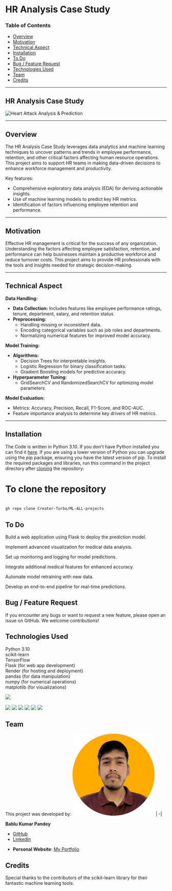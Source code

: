 # HR Analysis Case Study

### Table of Contents
- [Overview](#overview)
- [Motivation](#motivation)
- [Technical Aspect](#technical-aspect)
- [Installation](#installation)
- [To Do](#to-do)
- [Bug / Feature Request](#bug--feature-request)
- [Technologies Used](#technologies-used)
- [Team](#team)
- [Credits](#credits)

---


## HR Analysis Case Study

![Heart Attack Analysis & Prediction](https://i.imgur.com/u7zfqpq.jpeg)


---

## Overview
The HR Analysis Case Study leverages data analytics and machine learning techniques to uncover patterns and trends in employee performance, retention, and other critical factors affecting human resource operations. This project aims to support HR teams in making data-driven decisions to enhance workforce management and productivity.

Key features:
- Comprehensive exploratory data analysis (EDA) for deriving actionable insights.
- Use of machine learning models to predict key HR metrics.
- Identification of factors influencing employee retention and performance.



---

## Motivation
Effective HR management is critical for the success of any organization. Understanding the factors affecting employee satisfaction, retention, and performance can help businesses maintain a productive workforce and reduce turnover costs. This project aims to provide HR professionals with the tools and insights needed for strategic decision-making.


---

## Technical Aspect
**Data Handling:**
- **Data Collection:** Includes features like employee performance ratings, tenure, department, salary, and retention status.
- **Preprocessing:**
  - Handling missing or inconsistent data.
  - Encoding categorical variables such as job roles and departments.
  - Normalizing numerical features for improved model accuracy.

**Model Training:**
- **Algorithms:**
  - Decision Trees for interpretable insights.
  - Logistic Regression for binary classification tasks.
  - Gradient Boosting models for predictive accuracy.
- **Hyperparameter Tuning:**
  - GridSearchCV and RandomizedSearchCV for optimizing model parameters.

**Model Evaluation:**
- Metrics: Accuracy, Precision, Recall, F1-Score, and ROC-AUC.
- Feature importance analysis to determine key drivers of HR metrics.


---

## Installation
The Code is written in Python 3.10. If you don't have Python installed you can find it [here](https://www.python.org/downloads/). If you are using a lower version of Python you can upgrade using the pip package, ensuring you have the latest version of pip. To install the required packages and libraries, run this command in the project directory after [cloning](https://www.howtogeek.com/451360/how-to-clone-a-github-repository/) the repository:

# To clone the repository

```bash

gh repo clone Creator-Turbo/ML-ALL-projects

```


## To Do

Build a web application using Flask to deploy the prediction model.

Implement advanced visualization for medical data analysis.

Set up monitoring and logging for model predictions.

Integrate additional medical features for enhanced accuracy.

Automate model retraining with new data.

Develop an end-to-end pipeline for real-time predictions.




## Bug / Feature Request
If you encounter any bugs or want to request a new feature, please open an issue on GitHub. We welcome contributions!




## Technologies Used
Python 3.10<br> 
scikit-learn<br>
TensorFlow <br>
Flask (for web app development)  <br>
Render (for hosting and deployment)  <br>
pandas (for data manipulation) <br>
numpy (for numerical operations)  <br>
matplotlib (for visualizations) <br>



![](https://forthebadge.com/images/badges/made-with-python.svg)


[<img target="_blank" src="https://upload.wikimedia.org/wikipedia/commons/thumb/0/05/Scikit_learn_logo_small.svg/260px-Scikit_learn_logo_small.svg.png" width=170>](https://scikit-learn.org/stable/)
[<img target="_blank" src="https://miro.medium.com/v2/resize:fit:720/format:webp/0*RWkQ0Fziw792xa0S" width=170>](https://pandas.pydata.org/docs/)
  [<img target="_blank" src="https://encrypted-tbn0.gstatic.com/images?q=tbn:ANd9GcSDzf1RMK1iHKjAswDiqbFB8f3by6mLO89eir-Q4LJioPuq9yOrhvpw2d3Ms1u8NLlzsMQ&usqp=CAU" width=280>](https://matplotlib.org/stable/index.html) 
 [<img target="_blank" src="https://icon2.cleanpng.com/20180829/okc/kisspng-flask-python-web-framework-representational-state-flask-stickker-1713946755581.webp" width=170>](https://flask.palletsprojects.com/en/stable/) 
 [<img target="_blank" src="https://upload.wikimedia.org/wikipedia/commons/thumb/3/31/NumPy_logo_2020.svg/512px-NumPy_logo_2020.svg.png" width=200>](https://numpy.org/devdocs/user/index.html) 
 [<img target="_blank" src="https://user-images.githubusercontent.com/315810/92254613-279c8000-ee9f-11ea-9b73-5622a7d95f3f.png" width=200>](https://seaborn.pydata.org/tutorial/introduction.html) 







## Team
This project was developed by:
[![Bablu kumar pandey](https://github.com/Creator-Turbo/images-/blob/main/resized_image.png?raw=true)](ressume_link) |
-|


**Bablu Kumar Pandey**


- [GitHub](https://github.com/Creator-Turbo)  
- [LinkedIn](https://www.linkedin.com/in/bablu-kumar-pandey-313764286/)
* **Personal Website**: [My Portfolio](https://creator-turbo.github.io/Creator-Turbo-Portfolio-website/)



## Credits

Special thanks to the contributors of the scikit-learn library for their fantastic machine learning tools.
